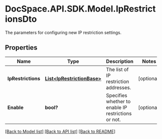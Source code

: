 # DocSpace.API.SDK.Model.IpRestrictionsDto
The parameters for configuring new IP restriction settings.

## Properties

Name | Type | Description | Notes
------------ | ------------- | ------------- | -------------
**IpRestrictions** | [**List&lt;IpRestrictionBase&gt;**](IpRestrictionBase.md) | The list of IP restriction addresses. | [optional] 
**Enable** | **bool?** | Specifies whether to enable IP restrictions or not. | [optional] 

[[Back to Model list]](../README.md#documentation-for-models) [[Back to API list]](../README.md#documentation-for-api-endpoints) [[Back to README]](../README.md)

